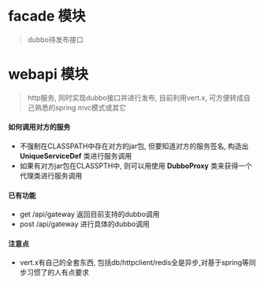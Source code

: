 # facade 模块
> dubbo待发布接口

# webapi 模块 
> http服务, 同时实现dubbo接口并进行发布, 目前利用vert.x, 可方便转成自己熟悉的spring mvc模式或其它

#### 如何调用对方的服务
* 不强制在CLASSPATH中存在对方的jar包, 但要知道对方的服务签名, 构造出 **UniqueServiceDef** 类进行服务调用
* 如果有对方jar包在CLASSPTH中, 则可以用使用 **DubboProxy** 类来获得一个代理类进行服务调用 

#### 已有功能 
* get /api/gateway 返回目前支持的dubbo调用
* post /api/gateway 进行具体的dubbo调用

#### 注意点
* vert.x有自己的全套东西, 包括db/httpclient/redis全是异步,对基于spring等同步习惯了的人有点要求

